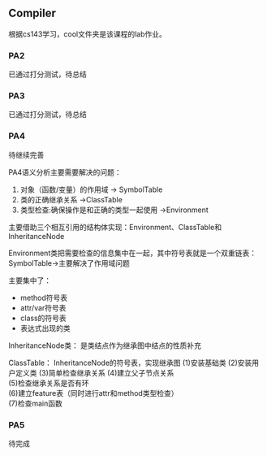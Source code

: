 ## Compiler

根据cs143学习，cool文件夹是该课程的lab作业。

### PA2

已通过打分测试，待总结

### PA3

已通过打分测试，待总结

### PA4

待继续完善

PA4语义分析主要需要解决的问题：  

1. 对象（函数/变量）的作用域  -> SymbolTable  
2. 类的正确继承关系    ->ClassTable
3. 类型检查:确保操作是和正确的类型一起使用  ->Environment

主要借助三个相互引用的结构体实现：Environment、ClassTable和InheritanceNode

Environment类把需要检查的信息集中在一起，其中符号表就是一个双重链表：SymbolTable->主要解决了作用域问题

主要集中了：

- method符号表
- attr/var符号表
- class的符号表
- 表达式出现的类

InheritanceNode类： 是类结点作为继承图中结点的性质补充

ClassTable： InheritanceNode的符号表，实现继承图
(1)安装基础类
(2)安装用户定义类
(3)简单检查继承关系
(4)建立父子节点关系   
(5)检查继承关系是否有环   
(6)建立feature表（同时进行attr和method类型检查）   
(7)检查main函数

### PA5

待完成